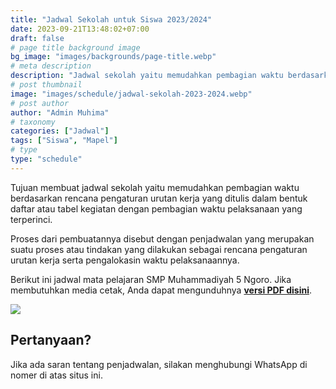 ```yaml
---
title: "Jadwal Sekolah untuk Siswa 2023/2024"
date: 2023-09-21T13:48:02+07:00
draft: false
# page title background image
bg_image: "images/backgrounds/page-title.webp"
# meta description
description: "Jadwal sekolah yaitu memudahkan pembagian waktu berdasarkan rencana pengaturan urutan kerja yang ditulis dalam bentuk daftar atau tabel kegiatan."
# post thumbnail
image: "images/schedule/jadwal-sekolah-2023-2024.webp"
# post author
author: "Admin Muhima"
# taxonomy
categories: ["Jadwal"]
tags: ["Siswa", "Mapel"]
# type
type: "schedule"
---
```


Tujuan membuat jadwal sekolah yaitu memudahkan pembagian waktu berdasarkan rencana pengaturan urutan kerja yang ditulis dalam bentuk daftar atau tabel kegiatan dengan pembagian waktu pelaksanaan yang terperinci.

Proses dari pembuatannya disebut dengan penjadwalan yang merupakan suatu proses atau tindakan yang dilakukan sebagai rencana pengaturan urutan kerja serta pengalokasin waktu pelaksanaannya.

Berikut ini jadwal mata pelajaran SMP Muhammadiyah 5 Ngoro. Jika membutuhkan media cetak, Anda dapat mengunduhnya [**versi PDF disini**](../../../document/pdf/jadwal-2023-2024-v3.pdf).

![](../../../images/schedule/jadwal-2023-2024-v3.png)

## Pertanyaan?

Jika ada saran tentang penjadwalan, silakan menghubungi WhatsApp di nomer di atas situs ini.